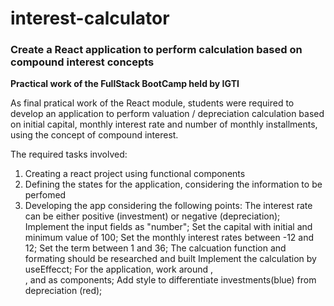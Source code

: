 # interest-calculator

### Create a React application to perform calculation based on compound interest concepts

**Practical work of the FullStack BootCamp held by IGTI**

As final pratical work of the React module, students were required to develop an application to perform valuation / depreciation calculation based on initial capital, monthly interest rate and number of monthly installments, using the concept of compound interest.

The required tasks involved:

1. Creating a react project using functional components
2. Defining the states for the application, considering the information to be perfomed
3. Developing the app considering the following points:
   The interest rate can be either positive (investment) or negative (depreciation);
   Implement the input fields as "number";
   Set the capital with initial and minimum value of 100;
   Set the monthly interest rates between -12 and 12;
   Set the term between 1 and 36;
   The calcuation function and formating should be researched and built
   Implement the calculation by useEffecct;
   For the application, work around <App>, <Form>, <Installments> and <Installment> as components;
   Add style to differentiate investments(blue) from depreciation (red);
